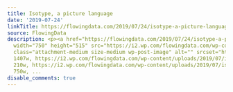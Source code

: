 ```yaml
---
title: Isotype, a picture language
date: '2019-07-24'
linkTitle: https://flowingdata.com/2019/07/24/isotype-a-picture-language/
source: FlowingData
description: <p><a href="https://flowingdata.com/2019/07/24/isotype-a-picture-language/"><img
  width="750" height="515" src="https://i2.wp.com/flowingdata.com/wp-content/uploads/2019/07/isotype.jpg?fit=750%2C515&amp;ssl=1"
  class="attachment-medium size-medium wp-post-image" alt="" srcset="https://i2.wp.com/flowingdata.com/wp-content/uploads/2019/07/isotype.jpg?w=1407&amp;ssl=1
  1407w, https://i2.wp.com/flowingdata.com/wp-content/uploads/2019/07/isotype.jpg?resize=210%2C144&amp;ssl=1
  210w, https://i2.wp.com/flowingdata.com/wp-content/uploads/2019/07/isotype.jpg?resize=750%2C515&amp;ssl=1
  750w, ...
disable_comments: true
---
```

<p><a href="https://flowingdata.com/2019/07/24/isotype-a-picture-language/"><img width="750" height="515" src="https://i2.wp.com/flowingdata.com/wp-content/uploads/2019/07/isotype.jpg?fit=750%2C515&amp;ssl=1" class="attachment-medium size-medium wp-post-image" alt="" srcset="https://i2.wp.com/flowingdata.com/wp-content/uploads/2019/07/isotype.jpg?w=1407&amp;ssl=1 1407w, https://i2.wp.com/flowingdata.com/wp-content/uploads/2019/07/isotype.jpg?resize=210%2C144&amp;ssl=1 210w, https://i2.wp.com/flowingdata.com/wp-content/uploads/2019/07/isotype.jpg?resize=750%2C515&amp;ssl=1 750w, ...